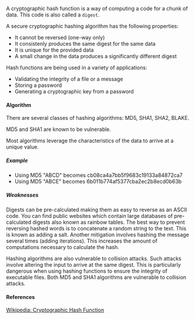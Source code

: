 
A cryptographic hash function is a way of computing a code for a chunk of data. This code is also called a `digest`.

A secure cryptographic hashing algorithm has the following properties:

- It cannot be reversed (one-way only)
- It consistenly produces the same digest for the same data
- It is unique for the provided data 
- A small change in the data produces a significantly different digest

Hash functions are being used in a variety of applications: 

- Validating the integrity of a file or a message
- Storing a password 
- Generating a cryptographic key from a password

#### Algorithm
There are several classes of hashing algorithms: MD5, SHA1, SHA2, BLAKE. 

MD5 and SHA1 are known to be vulnerable.

Most algorithms leverage the characteristics of the data to arrive at a unique value.

##### Example

- Using MD5 "ABCD" becomes cb08ca4a7bb5f9683c19133a84872ca7
- Using MD5 "ABCE" becomes 6b011b774af5377cba2ec2b8ecd0b63b

##### Weaknesses

Digests can be pre-calculated making them as easy to reverse as an ASCII code. You can find public websites which contain large databases of pre-calculated digests also known as rainbow tables. The best way to prevent reversing hashed words is to concatenate a random string to the text. This is known as adding a salt. Another mitigation involves hashing the message several times (adding iterations). This increases the amount of computations necessary to calculate the hash.

Hashing algorithms are also vulnerable to collision attacks. Such attacks involve altering the input to arrive at the same digest. This is particularly dangerous when using hashing functions to ensure the integrity of executable files. Both MD5 and SHA1 algorithms are vulnerable to collision attacks.

#### References

[Wikipedia: Cryptographic Hash Function](https://en.wikipedia.org/wiki/Cryptographic_hash_function)